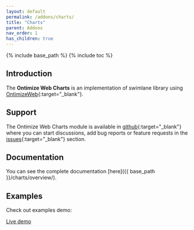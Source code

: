 ```yaml
---
layout: default
permalink: /addons/charts/
title: "Charts"
parent: Addons
nav_order: 1
has_children: true
---
```


{% include base_path %}
{% include toc %}

## Introduction
The **Ontimize Web Charts** is an implementation of swimlane library using [OntimizeWeb](https://github.com/OntimizeWeb/ontimize-web-ngx/tree/main.15.x){:target="_blank"}.

## Support
The Ontimize Web Charts module is available in [github](https://github.com/OntimizeWeb/ontimize-web-ngx-charts/tree/main.15.x){:target="_blank"} where you can start discussions, add bug reports or feature requests in the [issues](https://github.com/OntimizeWeb/ontimize-web-ngx-charts/issues){:target="_blank"} section.

## Documentation
You can see the complete documentation [here]({{ base_path }}/charts/overview/).

## Examples

Check out examples demo:
<p>
  <a href="https://try.imatia.com/ontimizeweb/v15/charts/main/home" target="_blank" class="btn btn--success">
    Live demo
  </a>
</p>
